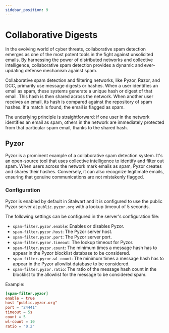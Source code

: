```yaml
---
sidebar_position: 9
---
```


# Collaborative Digests

In the evolving world of cyber threats, collaborative spam detection emerges as one of the most potent tools in the fight against unsolicited emails. By harnessing the power of distributed networks and collective intelligence, collaborative spam detection provides a dynamic and ever-updating defense mechanism against spam.

Collaborative spam detection and filtering networks, like Pyzor, Razor, and DCC, primarily use message digests or hashes. When a user identifies an email as spam, these systems generate a unique hash or digest of that email. This hash is then shared across the network. When another user receives an email, its hash is compared against the repository of spam hashes. If a match is found, the email is flagged as spam.

The underlying principle is straightforward: if one user in the network identifies an email as spam, others in the network are immediately protected from that particular spam email, thanks to the shared hash.

## Pyzor

Pyzor is a prominent example of a collaborative spam detection system. It's an open-source tool that uses collective intelligence to identify and filter out spam. When users across the network mark emails as spam, Pyzor creates and shares their hashes. Conversely, it can also recognize legitimate emails, ensuring that genuine communications are not mistakenly flagged.

### Configuration

Pyzor is enabled by default in Stalwart and it is configured to use the public Pyzor server at `public.pyzor.org` with a lookup timeout of 5 seconds.

The following settings can be configured in the server's configuration file:

- `spam-filter.pyzor.enable`: Enables or disables Pyzor.
- `spam-filter.pyzor.host`: The Pyzor server host.
- `spam-filter.pyzor.port`: The Pyzor server port.
- `spam-filter.pyzor.timeout`: The lookup timeout for Pyzor.
- `spam-filter.pyzor.count`: The minimum times a message hash has to appear in the Pyzor blocklist database to be considered.
- `spam-filter.pyzor.wl-count`: The minimum times a message hash has to appear in the Pyzor allowlist database to be considered.
- `spam-filter.pyzor.ratio`: The ratio of the message hash count in the blocklist to the allowlist for the message to be considered spam.

Example:

```toml
[spam-filter.pyzor]
enable = true
host "public.pyzor.org"
port = "24441"
timeout = 5s
count = 5
wl-count = 10
ratio = "0.2"
```